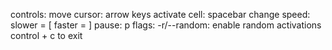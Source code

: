 controls:
  move cursor: arrow keys
  activate cell: spacebar
  change speed:
    slower = [
    faster = ]
  pause: p
flags:
  -r/--random: enable random activations
control + c to exit
